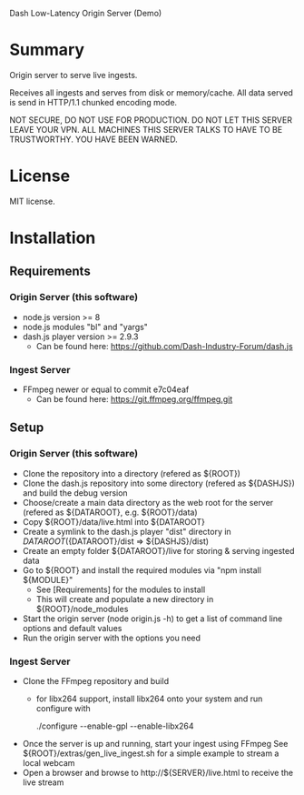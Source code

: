 Dash Low-Latency Origin Server (Demo)

# Summary
Origin server to serve live ingests.

Receives all ingests and serves from disk or memory/cache.
All data served is send in HTTP/1.1 chunked encoding mode.

NOT SECURE, DO NOT USE FOR PRODUCTION. DO NOT LET THIS SERVER LEAVE YOUR VPN.
ALL MACHINES THIS SERVER TALKS TO HAVE TO BE TRUSTWORTHY. YOU HAVE BEEN WARNED.

# License
MIT license.

# Installation
## Requirements
### Origin Server (this software)
* node.js version >= 8
* node.js modules "bl" and "yargs"
* dash.js player version >= 2.9.3
	* Can be found here: https://github.com/Dash-Industry-Forum/dash.js
### Ingest Server
* FFmpeg newer or equal to commit e7c04eaf
	* Can be found here: https://git.ffmpeg.org/ffmpeg.git

## Setup
### Origin Server (this software)
* Clone the repository into a directory (refered as ${ROOT})
* Clone the dash.js repository into some directory (refered as ${DASHJS}) and build the debug version
* Choose/create a main data directory as the web root for the server (refered as ${DATAROOT}, e.g. ${ROOT}/data)
* Copy ${ROOT}/data/live.html into ${DATAROOT}
* Create a symlink to the dash.js player "dist" directory in ${DATAROOT} (${DATAROOT}/dist => ${DASHJS}/dist)
* Create an empty folder ${DATAROOT}/live for storing & serving ingested data
* Go to ${ROOT} and install the required modules via "npm install ${MODULE}"
	* See [Requirements] for the modules to install
	* This will create and populate a new directory in ${ROOT}/node_modules
* Start the origin server (node origin.js -h) to get a list of command line options and default values
* Run the origin server with the options you need

### Ingest Server
* Clone the FFmpeg repository and build
	* for libx264 support, install libx264 onto your system and run configure with

	  ./configure --enable-gpl --enable-libx264
* Once the server is up and running, start your ingest using FFmpeg
  See ${ROOT}/extras/gen_live_ingest.sh for a simple example to stream a local webcam
* Open a browser and browse to http://${SERVER}/live.html to receive the live stream
